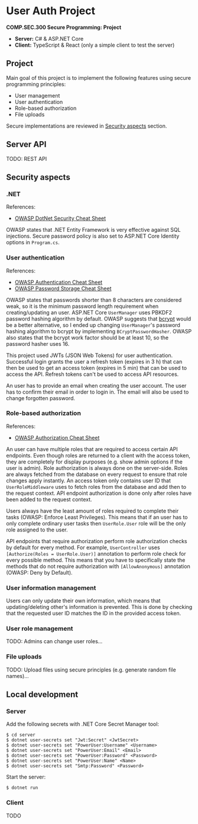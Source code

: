 # User Auth Project
**COMP.SEC.300 Secure Programming: Project**

- **Server:** C# & ASP.NET Core
- **Client:** TypeScript & React (only a simple client to test the server)

## Project
Main goal of this project is to implement the following features using secure programming principles:
- User management
- User authentication
- Role-based authorization
- File uploads

Secure implementations are reviewed in [Security aspects](#security-aspects) section.

## Server API
TODO: REST API

## Security aspects
### .NET
References:
- [OWASP DotNet Security Cheat Sheet](https://cheatsheetseries.owasp.org/cheatsheets/DotNet_Security_Cheat_Sheet.html)

OWASP states that .NET Entity Framework is very effective against SQL injections. Secure password policy is also set to ASP.NET Core Identity options in `Program.cs`.

### User authentication
References:
- [OWASP Authentication Cheat Sheet](https://cheatsheetseries.owasp.org/cheatsheets/Authentication_Cheat_Sheet.html)
- [OWASP Password Storage Cheat Sheet](https://cheatsheetseries.owasp.org/cheatsheets/Password_Storage_Cheat_Sheet.html)

OWASP states that passwords shorter than 8 characters are considered weak, so it is the minimum password length requirement when creating/updating an user. ASP.NET Core `UserManager` uses PBKDF2 password hashing algorithm by default. OWASP suggests that [bcrypt](https://en.wikipedia.org/wiki/Bcrypt) would be a better alternative, so I ended up changing `UserManager`'s password hashing algorithm to bcrypt by implementing `BCryptPasswordHasher`. OWASP also states that the bcrypt work factor should be at least 10, so the password hasher uses 16.

This project used JWTs (JSON Web Tokens) for user authentication. Successful login grants the user a refresh token (expires in 3 h) that can then be used to get an access token (expires in 5 min) that can be used to access the API. Refresh tokens can't be used to access API resources.

An user has to provide an email when creating the user account. The user has to confirm their email in order to login in. The email will also be used to change forgotten password.

### Role-based authorization
References:
- [OWASP Authorization Cheat Sheet](https://cheatsheetseries.owasp.org/cheatsheets/Authorization_Cheat_Sheet.html)

An user can have multiple roles that are required to access certain API endpoints. Even though roles are returned to a client with the access token, they are completely for display purposes (e.g. show admin options if the user is admin). Role authorization is always done on the server-side. Roles are always fetched from the database on every request to ensure that role changes apply instantly. An access token only contains user ID that `UserRoleMiddleware` uses to fetch roles from the database and add then to the request context. API endpoint authorization is done only after roles have been added to the request context.

Users always have the least amount of roles required to complete their tasks (OWASP: Enforce Least Privileges). This means that if an user has to only complete ordinary user tasks then `UserRole.User` role will be the only role assigned to the user.

API endpoints that require authorization perform role authorization checks by default for every method. For example, `UserController` uses `[Authorize(Roles = UserRole.User)]` annotation to perform role check for every possible method. This means that you have to specifically state the methods that do not require authorization with `[AllowAnonymous]` annotation (OWASP: Deny by Default).

### User information management
Users can only update their own information, which means that updating/deleting other's information is prevented. This is done by checking that the requested user ID matches the ID in the provided access token.

### User role management
TODO: Admins can change user roles...

### File uploads
TODO: Upload files using secure principles (e.g. generate random file names)...

## Local development

### Server
Add the following secrets with .NET Core Secret Manager tool:
```
$ cd server
$ dotnet user-secrets set "Jwt:Secret" <JwtSecret>
$ dotnet user-secrets set "PowerUser:Username" <Username>
$ dotnet user-secrets set "PowerUser:Email" <Email>
$ dotnet user-secrets set "PowerUser:Password" <Password>
$ dotnet user-secrets set "PowerUser:Name" <Name>
$ dotnet user-secrets set "Smtp:Password" <Password>
```

Start the server:
```
$ dotnet run
```

### Client
TODO
